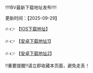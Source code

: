 ‼️‼️BV最新下载地址发布‼️‼️

更新时间：【2025-09-29】

🔥 👉 【[IOS下载地址](https://app.qazfgnjk566.com)】 

🔥 👉 【[安卓下载地址1](https://app.qazfgnjk566.com)】

🔥 👉 【[安卓下载地址2](https://comtfxfdv.hdjcsg.com/Dos/d/c/qjedSwu8LweKGNLK)】


‼️重要提醒‼️请立即收藏本页面，避免走丢！
